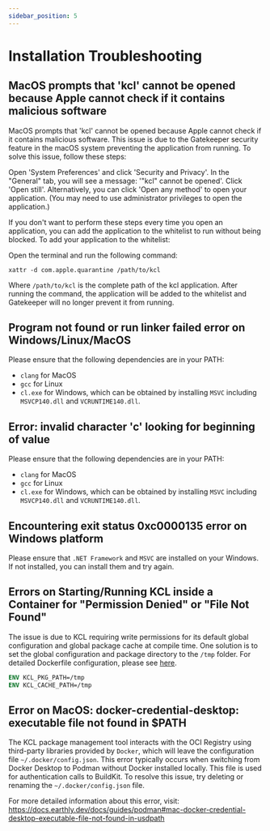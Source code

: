 ```yaml
---
sidebar_position: 5
---
```


# Installation Troubleshooting

## MacOS prompts that 'kcl' cannot be opened because Apple cannot check if it contains malicious software

MacOS prompts that 'kcl' cannot be opened because Apple cannot check if it contains malicious software. This issue is due to the Gatekeeper security feature in the macOS system preventing the application from running. To solve this issue, follow these steps:

Open 'System Preferences' and click 'Security and Privacy'. In the "General" tab, you will see a message: '"kcl" cannot be opened'. Click 'Open still'. Alternatively, you can click 'Open any method' to open your application. (You may need to use administrator privileges to open the application.)

If you don't want to perform these steps every time you open an application, you can add the application to the whitelist to run without being blocked. To add your application to the whitelist:

Open the terminal and run the following command:

```shell
xattr -d com.apple.quarantine /path/to/kcl
```

Where `/path/to/kcl` is the complete path of the kcl application. After running the command, the application will be added to the whitelist and Gatekeeper will no longer prevent it from running.

## Program not found or run linker failed error on Windows/Linux/MacOS

Please ensure that the following dependencies are in your PATH:

- `clang` for MacOS
- `gcc` for Linux
- `cl.exe` for Windows, which can be obtained by installing `MSVC` including `MSVCP140.dll` and `VCRUNTIME140.dll`.

## Error: invalid character 'c' looking for beginning of value

Please ensure that the following dependencies are in your PATH:

- `clang` for MacOS
- `gcc` for Linux
- `cl.exe` for Windows, which can be obtained by installing `MSVC` including `MSVCP140.dll` and `VCRUNTIME140.dll`.

## Encountering exit status 0xc0000135 error on Windows platform

Please ensure that `.NET Framework` and `MSVC` are installed on your Windows. If not installed, you can install them and try again.

## Errors on Starting/Running KCL inside a Container for "Permission Denied" or "File Not Found"

The issue is due to KCL requiring write permissions for its default global configuration and global package cache at compile time. One solution is to set the global configuration and package directory to the `/tmp` folder. For detailed Dockerfile configuration, please see [here](https://github.com/kcl-lang/cli/blob/main/Dockerfile).

```dockerfile
ENV KCL_PKG_PATH=/tmp
ENV KCL_CACHE_PATH=/tmp
```

## Error on MacOS: docker-credential-desktop: executable file not found in $PATH

The KCL package management tool interacts with the OCI Registry using third-party libraries provided by `Docker`, which will leave the configuration file `~/.docker/config.json`. This error typically occurs when switching from Docker Desktop to Podman without Docker installed locally. This file is used for authentication calls to BuildKit. To resolve this issue, try deleting or renaming the `~/.docker/config.json` file.

For more detailed information about this error, visit: <https://docs.earthly.dev/docs/guides/podman#mac-docker-credential-desktop-executable-file-not-found-in-usdpath>
